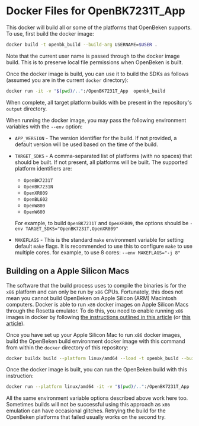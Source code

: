 # Docker Files for OpenBK7231T_App

This docker will build all or some of the platforms that OpenBeken supports. To use, first build the docker image:

```sh
docker build -t openbk_build --build-arg USERNAME=$USER .
```

Note that the current user name is passed through to the docker image build. This is to preserve local file permissions when OpenBeken is built.

Once the docker image is build, you can use it to build the SDKs as follows (assumed you are in the current `docker` directory):

```sh
docker run -it -v "$(pwd)/..":/OpenBK7231T_App  openbk_build
```

When complete, all target platform builds with be present in the repository's `output` directory.

When running the docker image, you may pass the following environment variables with the `--env` option:

* `APP_VERSION` - The version identifier for the build. If not provided, a default version will be used based on the time of the build.
* `TARGET_SDKS` - A comma-separated list of platforms (with no spaces) that should be built. If not present, all platforms will be built. The supported platform identifiers are:
  * `OpenBK7231T`
  * `OpenBK7231N`
  * `OpenXR809`
  * `OpenBL602`
  * `OpenW800`
  * `OpenW600`

  For example, to build `OpenBK7231T` and `OpenXR809`, the options should be `-env TARGET_SDKS="OpenBK7231T,OpenXR809"`
* `MAKEFLAGS` - This is the standard `make` environment variable for setting default `make` flags. It is recommended to use this to configure `make` to use multiple cores. for example, to use 8 cores: `--env MAKEFLAGS="-j 8"`

## Building on a Apple Silicon Macs
The software that the build process uses to compile the binaries is for the `x86` platform and can only be run by `x86` CPUs. Fortunately, this does not mean you cannot build OpenBeken on Apple Silicon (ARM) Macintosh computers. Docker is able to run `x86` docker images on Apple Silicon Macs through the Rosetta emulator. To do this, you need to enable running `x86` images in docker by following [the instructions outlined in this article](https://blog.jaimyn.dev/how-to-build-multi-architecture-docker-images-on-an-m1-mac/) (or [this article](https://levelup.gitconnected.com/docker-on-apple-silicon-mac-how-to-run-x86-containers-with-rosetta-2-4a679913a0d5)).

Once you have set up your Apple Silicon Mac to run `x86` docker images, build the OpenBeken build environment docker image with this command from within the `docker` directory of this repository:
```sh
docker buildx build --platform linux/amd64 --load -t openbk_build --build-arg USERNAME=$USER .
```

Once the docker image is built, you can run the OpenBeken build with this instruction:
```sh
docker run --platform linux/amd64 -it -v "$(pwd)/..":/OpenBK7231T_App  openbk_build
```

All the same environment variable options described above work here too. Sometimes builds will not be successful using this approach as `x86` emulation can have occasional glitches. Retrying the build for the OpenBeken platforms that failed usually works on the second try.